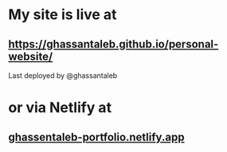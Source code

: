 # My site is live at
## https://ghassantaleb.github.io/personal-website/
Last deployed by @ghassantaleb 
# or via Netlify at
## [ghassentaleb-portfolio.netlify.app](https://ghassentaleb-portfolio.netlify.app/)
